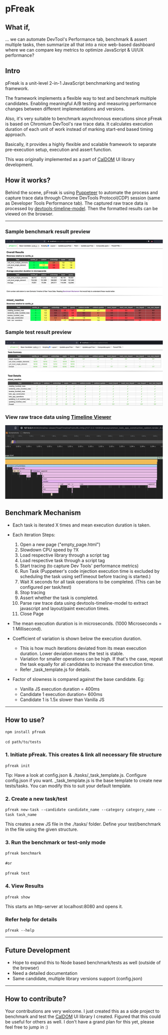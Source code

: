 # pFreak

## What if,
... we can automate DevTool's Performance tab, benchmark & assert multiple tasks, then summarize all that into a nice web-based dashboard where we can compare key metrics to optimize JavaScript & UI/UX performance?

## Intro
pFreak is a unit-level 2-in-1 JavaScript benchmarking and testing framework.

The framework implements a flexible way to test and benchmark multiple candidates. Enabling meaningful A/B testing and measuring performance changes between different implementations and versions.

Also, it's very suitable to benchmark asynchronous executions since pFreak is based on Chromium DevTool's raw trace data. It calculates execution duration of each unit of work instead of marking start-end based timing approach.

Basically, it provides a highly flexible and scalable framework to separate pre-execution setup, execution and assert function.

This was originally implemented as a part of [CalDOM](https://caldom.org) UI library development.

## How it works?
Behind the scene, pFreak is using [Puppeteer](https://github.com/puppeteer/puppeteer/) to automate the process and capture trace data through Chrome DevTools Protocol(CDP) session (same as Developer Tools Performance tab). The captured raw trace data is processed by [devtools-timeline-model](https://github.com/paulirish/devtools-timeline-model). Then the formatted results can be viewed on the browser.

___

### Sample benchmark result preview
<p>
<img src="./etc/benchmark_preview.png" alt="pFreak Benchmark Results" />
</p>

### Sample test result preview
<p>
<img src="./etc/tests_preview.png" alt="pFreak Test Results" />
</p>

### View raw trace data using [Timeline Viewer](https://github.com/ChromeDevTools/timeline-viewer)
<p>
<img src="./etc/timeline_preview.png" alt="pFreak Timeline Viewer" />
</p>

## Benchmark Mechanism
- Each task is iterated X times and mean execution duration is taken.
- Each iteration Steps: 
    1. Open a new page ("empty\_page.html")
    2. Slowdown CPU speed by ?X
    3. Load respective library through a script tag
    4. Load respective task through a script tag
    5. Start tracing (to capture Dev Tools' performance metrics)
    6. Run Task (Puppeteer's code injection execution time is excluded by scheduling the task using setTimeout before tracing is started.)
    7. Wait X seconds for all task operations to be completed. (This can be configured per task/test)
    8. Stop tracing
    9. Assert whether the task is completed.
    10. Parse raw trace data using devtools-timeline-model to extract javascript and layout/paint execution times.
    11. Close Page

- The mean execution duration is in microseconds. (1000 Microseconds = 1 Millisecond).
- Coefficient of variation is shown below the execution duration.
    - This is how much iterations deviated from its mean execution duration. Lower deviation means the test is stable.
    - Variation for smaller operations can be high. If that's the case, repeat the task equally for all candidates to increase the execution time.
    - Refer _task_template.js for details.

- Factor of slowness is compared against the base candidate. Eg: 
    - Vanilla JS execution duration = 400ms
    - Candidate 1 execution duration= 600ms
    - Candidate 1 is 1.5x slower than Vanilla JS

___

## How to use?

```shell
npm install pfreak

cd path/to/tests
```

### 1. Initiate pFreak. This creates & link all necessary file structure

```shell
pfreak init
```
Tip: Have a look at config.json & ./tasks/_task_template.js. Configure config.json if you want.
_task_template.js is the base template to create new tests/tasks. You can modify this to suit your default template.

### 2. Create a new task/test

```shell
pfreak new-task --candidate candidate_name --category category_name --task task_name
```
This creates a new JS file in the ./tasks/ folder. Define your test/benchmark in the file using the given structure.

### 3. Run the benchmark or test-only mode
```shell
pfreak benchmark

#or

pfreak test
```

### 4. View Results
```shell
pfreak show
```
This starts an http-server at localhost:8080 and opens it.

### Refer help for details
```shell
pfreak --help
```

___

## Future Development
* Hope to expand this to Node based benchmark/tests as well (outside of the browser)
* Need a detailed documentation
* Same candidate, multiple library versions support (config.json)

___

## How to contribute?
Your contributions are very welcome. I just created this as a side project to benchmark and test the [CalDOM](https://caldom.org) UI library I created. Figured that this could be useful for others as well. I don't have a grand plan for this yet, please feel free to jump in :)



